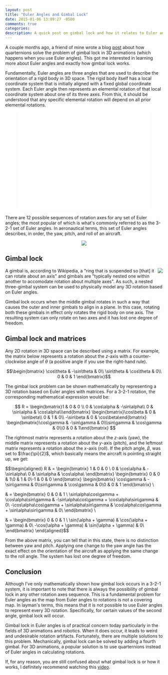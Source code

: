 ```yaml
---
layout: post
title: "Euler Angles and Gimbal Lock"
date: 2015-01-06 13:09:27 -0500
comments: true
categories: 
description: A quick post on gimbal lock and how it relates to Euler angles. This article explores what exactly is gimbal lock, including how and when it happens.
---
```


A couple months ago, a friend of mine wrote a blog [post](http://luckytoilet.wordpress.com/2014/11/24/visualizing-quaternions-with-unity/) about how quarternions solve the problem of gimbal lock in 3D animations (which happens when you use Euler angles). This got me interested in learning more about Euler angles and exactly how gimbal lock works.

Fundamentally, Euler angles are three angles that are used to describe the orientation of a rigid body in 3D space. The rigid body itself has a local coordinate system that is initially aligned with a fixed global coordinate system. Each Euler angle then represents an elemental rotation of that local coordinate system about one of its three axes. From this, it should be understood that any specific elemental rotation will depend on all prior elemental rotations.

<div style="text-align: center">
    <iframe width="420" height="315" src="//www.youtube.com/embed/Quvb54gttUg" frameborder="0" allowfullscreen></iframe> 
</div>

There are 12 possible sequences of rotation axes for any set of Euler angles; the most popular of which is what's commonly referred to as the 3-2-1 set of Euler angles. In aeronautical terms, this set of Euler angles describes, in order, the yaw, pitch, and roll of an aircraft.

<div style="text-align: center">
    <img src="http://www.allstar.fiu.edu/aero/images/pic5-1.gif">
</div>

## Gimbal lock

<img align="right" src="http://upload.wikimedia.org/wikipedia/commons/d/d5/Gyroscope_operation.gif">

A gimbal is, according to Wikipedia, a "ring that is suspended so [that] it can rotate about an axis" and gimbals are "typically nested one within another to accomodate rotation about multiple axes". As such, a nested three-gimbal system can be used to physically model any 3D rotation based on Euler angles.

Gimbal lock occurs when the middle gimbal rotates in such a way that causes the outer and inner gimbals to align in a plane. In this case, rotating both these gimbals in effect only rotates the rigid body on one axis. The resulting system can only rotate on two axes and it has lost one degree of freedom.

## Gimbal lock and matrices

Any 2D rotation in 3D space can be described using a matrix. For example, the matrix below represents a rotation about the $z$-axis with a counter-clockwise angle of $\theta$ (a positive angle if you use the right-hand rule).

$$\begin{bmatrix}
\cos\theta & -\sin\theta & 0\\
\sin\theta & \cos\theta & 0\\
0 & 0 & 1
\end{bmatrix}$$

The gimbal lock problem can be shown mathematically by representing a 3D rotation based on Euler angles with matrices. For a 3-2-1 rotation, the corresponding mathematical expression would be:

$$
R = 
\begin{bmatrix}1 & 0 & 0 \\ 0 & \cos\alpha & -\sin\alpha\\ 0 & \sin\alpha & \cos\alpha\\\end{bmatrix}
\begin{bmatrix}\cos\beta & 0 & \sin\beta\\ 0 & 1 & 0\\ -\sin\beta & 0 & \cos\beta\end{bmatrix}
\begin{bmatrix}\cos\gamma & -\sin\gamma & 0\\\sin\gamma & \cos\gamma & 0\\0 & 0 & 1\end{bmatrix}
$$

The rightmost matrix represents a rotation about the $z$-axis (yaw), the middle matrix represents a rotation about the $y$-axis (pitch), and the leftmost matrix represents a rotation about the $x$-axis (roll). If the pitch angle, $\beta$, was set to $\frac{\pi}{2}$, which basically means the aircraft is pointing straight up, we get:

$$\begin{aligned}
R & = 
\begin{bmatrix}
1 & 0 & 0 \\ 0 & \cos\alpha & -\sin\alpha\\ 0 & \sin\alpha & \cos\alpha\\
\end{bmatrix}
\begin{bmatrix}
0 & 0 & 1\\0 & 1 & 0\\-1 & 0 & 0
\end{bmatrix}
\begin{bmatrix}
\cos\gamma & -\sin\gamma & 0\\\sin\gamma & \cos\gamma & 0\\0 & 0 & 1
\end{bmatrix} \\

& =
\begin{bmatrix}
0 & 0 & 1 \\ \sin\alpha\cos\gamma + \cos\alpha\sin\gamma & -\sin\alpha\cos\gamma + \cos\alpha\sin\gamma & 0\\ -\cos\alpha\cos\gamma + \sin\alpha\sin\gamma & \cos\alpha\cos\gamma + \sin\alpha\sin\gamma & 0\\
\end{bmatrix} \\

& = 
\begin{bmatrix}
0 & 0 & 1 \\ \sin(\alpha + \gamma) & \cos(\alpha + \gamma) & 0\\ -\cos(\alpha + \gamma) & \sin(\alpha + \gamma) & 0\\
\end{bmatrix}
\end{aligned}$$

From the above matrix, you can tell that in this state, there is no distinction between yaw and pitch. Applying one change to the yaw angle has the exact effect on the orientation of the aircraft as applying the same change to the roll angle. The system has lost one degree of freedom.

## Conclusion

Although I've only mathematically shown how gimbal lock occurs in a 3-2-1 system, it is important to note that there is always the possibility of gimbal lock in any other rotation axes sequence. This is a fundamental problem for Euler angles as the map from Euler angles to rotations is not a covering map. In layman's terms, this means that it is not possible to use Euler angles to represent every 3D rotation. Specifically, for certain values of the second angle, gimbal lock will occur.

Gimbal lock in Euler angles is of practical concern today particularly in the fields of 3D animations and robotics. When it does occur, it leads to weird and undesirable rotation artifacts. Fortunately, there are multiple solutions to this problem. Mechanically, gimbal lock can be solved by adding a fourth gimbal. For 3D animations, a popular solution is to use quarternions instead of Euler angles in calculating rotations.

If, for any reason, you are still confused about what gimbal lock is or how it works, I definitely recommend watching this [video](https://www.youtube.com/watch?v=zc8b2Jo7mno).